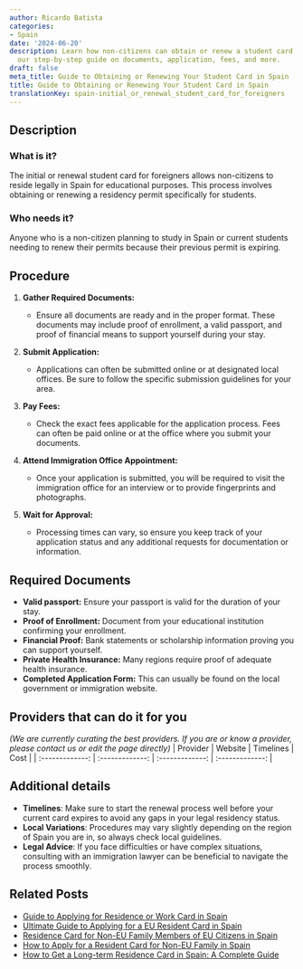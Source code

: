 ```yaml
---
author: Ricardo Batista
categories:
- Spain
date: '2024-06-20'
description: Learn how non-citizens can obtain or renew a student card in Spain. Follow
  our step-by-step guide on documents, application, fees, and more.
draft: false
meta_title: Guide to Obtaining or Renewing Your Student Card in Spain
title: Guide to Obtaining or Renewing Your Student Card in Spain
translationKey: spain-initial_or_renewal_student_card_for_foreigners
---
```


## Description
### What is it?
The initial or renewal student card for foreigners allows non-citizens to reside legally in Spain for educational purposes. This process involves obtaining or renewing a residency permit specifically for students.

### Who needs it?
Anyone who is a non-citizen planning to study in Spain or current students needing to renew their permits because their previous permit is expiring.

## Procedure
1. **Gather Required Documents:**
   - Ensure all documents are ready and in the proper format. These documents may include proof of enrollment, a valid passport, and proof of financial means to support yourself during your stay.

2. **Submit Application:**
   - Applications can often be submitted online or at designated local offices. Be sure to follow the specific submission guidelines for your area.

3. **Pay Fees:**
   - Check the exact fees applicable for the application process. Fees can often be paid online or at the office where you submit your documents.

4. **Attend Immigration Office Appointment:**
   - Once your application is submitted, you will be required to visit the immigration office for an interview or to provide fingerprints and photographs.

5. **Wait for Approval:**
   - Processing times can vary, so ensure you keep track of your application status and any additional requests for documentation or information.

## Required Documents
- **Valid passport:** Ensure your passport is valid for the duration of your stay.
- **Proof of Enrollment:** Document from your educational institution confirming your enrollment.
- **Financial Proof:** Bank statements or scholarship information proving you can support yourself.
- **Private Health Insurance:** Many regions require proof of adequate health insurance.
- **Completed Application Form:** This can usually be found on the local government or immigration website.

## Providers that can do it for you
_(We are currently curating the best providers. If you are or know a provider, please contact us or edit the page directly)_
| Provider        |     Website     |     Timelines    |       Cost      |
| :-------------: | :-------------: |  :-------------: | :-------------: |

## Additional details
- **Timelines**: Make sure to start the renewal process well before your current card expires to avoid any gaps in your legal residency status.
- **Local Variations**: Procedures may vary slightly depending on the region of Spain you are in, so always check local guidelines.
- **Legal Advice**: If you face difficulties or have complex situations, consulting with an immigration lawyer can be beneficial to navigate the process smoothly.

## Related Posts

- [Guide to Applying for Residence or Work Card in Spain](https://tramitit.com/guides/spain/initial_or_renewal_of_residence_or_residence_and_work_card/)
- [Ultimate Guide to Applying for a EU Resident Card in Spain](https://tramitit.com/guides/spain/eu_resident_card_application/)
- [Residence Card for Non-EU Family Members of EU Citizens in Spain](https://tramitit.com/guides/spain/residence_card_of_family_member_of_a_european_union_citizen/)
- [How to Apply for a Resident Card for Non-EU Family in Spain](https://tramitit.com/guides/spain/resident_card_application_for_family_member_of_an_eu_citizen/)
- [How to Get a Long-term Residence Card in Spain: A Complete Guide](https://tramitit.com/guides/spain/long-term_residence_card/)